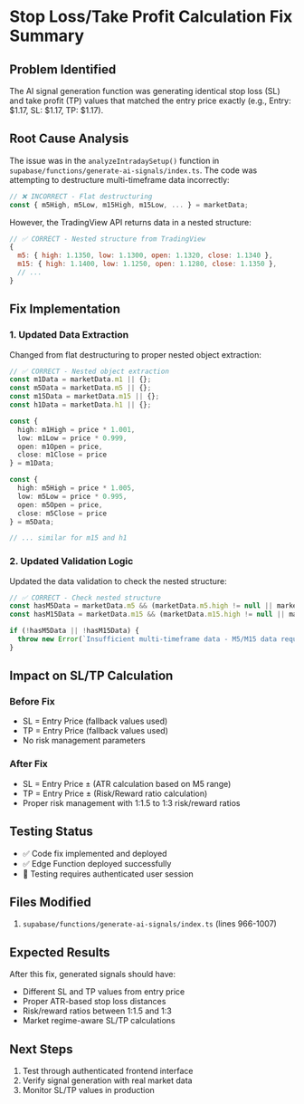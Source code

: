 # Stop Loss/Take Profit Calculation Fix Summary

## Problem Identified
The AI signal generation function was generating identical stop loss (SL) and take profit (TP) values that matched the entry price exactly (e.g., Entry: $1.17, SL: $1.17, TP: $1.17).

## Root Cause Analysis
The issue was in the `analyzeIntradaySetup()` function in `supabase/functions/generate-ai-signals/index.ts`. The code was attempting to destructure multi-timeframe data incorrectly:

```typescript
// ❌ INCORRECT - Flat destructuring
const { m5High, m5Low, m15High, m15Low, ... } = marketData;
```

However, the TradingView API returns data in a nested structure:
```javascript
// ✅ CORRECT - Nested structure from TradingView
{
  m5: { high: 1.1350, low: 1.1300, open: 1.1320, close: 1.1340 },
  m15: { high: 1.1400, low: 1.1250, open: 1.1280, close: 1.1350 },
  // ...
}
```

## Fix Implementation

### 1. Updated Data Extraction
Changed from flat destructuring to proper nested object extraction:

```typescript
// ✅ CORRECT - Nested object extraction
const m1Data = marketData.m1 || {};
const m5Data = marketData.m5 || {};
const m15Data = marketData.m15 || {};
const h1Data = marketData.h1 || {};

const {
  high: m1High = price * 1.001,
  low: m1Low = price * 0.999,
  open: m1Open = price,
  close: m1Close = price
} = m1Data;

const {
  high: m5High = price * 1.005,
  low: m5Low = price * 0.995,
  open: m5Open = price,
  close: m5Close = price
} = m5Data;

// ... similar for m15 and h1
```

### 2. Updated Validation Logic
Updated the data validation to check the nested structure:

```typescript
// ✅ CORRECT - Check nested structure
const hasM5Data = marketData.m5 && (marketData.m5.high != null || marketData.m5.low != null);
const hasM15Data = marketData.m15 && (marketData.m15.high != null || marketData.m15.low != null);

if (!hasM5Data || !hasM15Data) {
  throw new Error(`Insufficient multi-timeframe data - M5/M15 data required`);
}
```

## Impact on SL/TP Calculation

### Before Fix
- SL = Entry Price (fallback values used)
- TP = Entry Price (fallback values used)
- No risk management parameters

### After Fix
- SL = Entry Price ± (ATR calculation based on M5 range)
- TP = Entry Price ± (Risk/Reward ratio calculation)
- Proper risk management with 1:1.5 to 1:3 risk/reward ratios

## Testing Status
- ✅ Code fix implemented and deployed
- ✅ Edge Function deployed successfully
- 🔄 Testing requires authenticated user session

## Files Modified
1. `supabase/functions/generate-ai-signals/index.ts` (lines 966-1007)

## Expected Results
After this fix, generated signals should have:
- Different SL and TP values from entry price
- Proper ATR-based stop loss distances
- Risk/reward ratios between 1:1.5 and 1:3
- Market regime-aware SL/TP calculations

## Next Steps
1. Test through authenticated frontend interface
2. Verify signal generation with real market data
3. Monitor SL/TP values in production